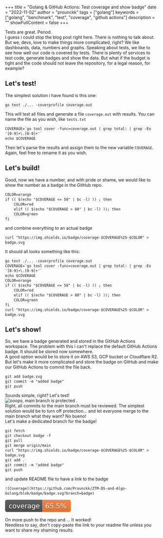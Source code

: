 +++
title = "Golang & GitHub Actions: Test coverage and show badge"
date = "2022-11-02"
author = "prounckk"
tags = ["golang"]
keywords = ["golang", "benchmark", "test", "coverage", "github actions"]
description = ""
showFullContent = false
+++

Tests are great. Period.  
I guess i could stop the blog post right here. There is nothing to talk about. But we, devs, love to make things more complicated, right? We like dashboards, data, numbers and graphs. Speaking about tests, we like to see how well our code is covered by tests. There is plenty of services to test code, generate badges and show the data. But what if the budget is tight and the code should not leave the repository, for a legal reason, for example? 

## Let's test!
The simplest solution i have found is this one: 
```
go test ./... -coverprofile coverage.out
```
This will test all files and generate a file `coverage.out` with results. You can name the file as you wish, like `tests.txt`


```
COVERAGE=`go tool cover -func=coverage.out | grep total: | grep -Eo '[0-9]+\.[0-9]+'`
echo $COVERAGE
```
Then let's parse the results and assign them to the new variable `COVERAGE`. Again, feel free to rename it as you wish.

## Let's build!

Good, now we have a number, and with pride or shame, we would like to show the number as a badge in the GitHub repo. 

```
COLOR=orange
if (( $(echo "$COVERAGE <= 50" | bc -l) )) ; then
    COLOR=red
    elif (( $(echo "$COVERAGE > 80" | bc -l) )); then
    COLOR=green
fi
```
and combine everything to an actual badge
```
curl "https://img.shields.io/badge/coverage-$COVERAGE%25-$COLOR" > badge.svg
```

It should all looks something like this: 
```
go test ./... -coverprofile coverage.out
COVERAGE=`go tool cover -func=coverage.out | grep total: | grep -Eo '[0-9]+\.[0-9]+'`
echo $COVERAGE
COLOR=orange
if (( $(echo "$COVERAGE <= 50" | bc -l) )) ; then
    COLOR=red
    elif (( $(echo "$COVERAGE > 80" | bc -l) )); then
    COLOR=green
fi
curl "https://img.shields.io/badge/coverage-$COVERAGE%25-$COLOR" > badge.svg
```

## Let's show!
So, we have a badge generated and stored in the GitHub Actions workspace. The problem with this i can't replace the default GitHub Actions badge. It should be stored now somewhere.  
A good option would be to store it on AWS S3, GCP bucket or Cloudflare R2. But let's make it more complicated and store the badge on GitHub and make our GitHub Actions  to commit the file back.

```
git add badge.svg
git commit -m "added badge"
git push 
```
Sounds simple, right? Let's test!   
![ooops, main branch is protected](/2022/github-action-failed.jpg "ooops, main branch is protected") .  
Right, all commits to the main branch must be reviewed. The simplest solution would be to turn off protection... and let everyone merge to the main branch what they want? No bueno!  
Let's make a dedicated branch for the badge! 
```
git fetch
git checkout badge -f
git pull
git merge origin/main  
curl "https://img.shields.io/badge/coverage-$COVERAGE%25-$COLOR" > badge.svg
git add .
git commit -m "added badge"
git push 
 ```
and update README file to have a link to the badge
```
![Coverage](https://github.com/Prounckk/ZTM-DS-and-Algo-Golang/blob/badge/badge.svg?branch=badge)

```
![Coverage](https://github.com/Prounckk/ZTM-DS-and-Algo-Golang/blob/badge/badge.svg?branch=badge)

On more push to the repo and ... It worked!  
Needless to say, don't copy-paste the link to your readme file unless you want to share my shaming results.